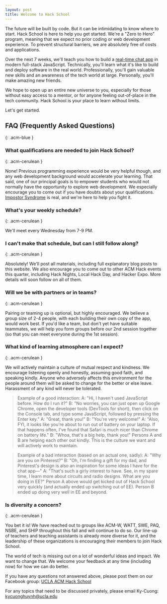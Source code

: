 ```yaml
---
layout: post
title: Welcome to Hack School
---
```


The future will be built by code. But it can be intimidating to know
where to start. Hack School is here to help you get started. We're a "Zero to Hero" program, meaning that we expect no prior coding or web development experience. To prevent structural barriers, we are absolutely free of costs and applications.

Over the next 7 weeks, we'll teach you how to build a [real-time chat app](https://bruinmessenger.herokuapp.com/) in modern full-stack JavaScript.
Technically, you'll learn what it's like to build and deploy software in the real world. Professionally, you'll gain valuable new skills and an awareness
of the tech world at large. Personally, you'll make amazing new friends.

We hope to open up an entire new universe to you, especially for
those without easy access to a mentor, or for anyone feeling out-of-place
in the tech community. Hack School is your place to learn without limits.

Let's get started.

<h2>FAQ (Frequently Asked Questions)</h2>{: .acm-blue }

<h3>What qualifications are needed to join Hack School?</h3>{: .acm-cerulean }

None! Previous programming experience would be very helpful though, and any web development background would accelerate your learning. That said, one of our principal goals is to empower students who would not normally have the opportunity to explore web development. We especially encourage you to come out if you have doubts about your qualifications. <a href="http://www.scientificamerican.com/article/what-is-impostor-syndrome/">Impostor Syndrome</a> is real, and we're here to help you fight it.

<h3>What's your weekly schedule?</h3>{: .acm-cerulean }

We'll meet every Wednesday from 7-9 PM.

<h3>I can't make that schedule, but can I still follow along?</h3>{: .acm-cerulean }

Absolutely! We'll post all materials, including full explanatory blog posts to this website. We also encourage you to come out to other ACM Hack events this quarter, including Hack Nights, Local Hack Day, and Hacker Expo. More details will soon follow on all of them.

<h3>Will we be with partners or in teams?</h3>{: .acm-cerulean }

Pairing or teaming up is optional, but highly encouraged. We believe a group size of 2-4 people, with each building their own copy of the app, would work best. If you'd like a team, but don't yet have suitable teammates, we will help you form groups before our 2nd session together (so that you can meet everyone during the 1st session).

<h3>What kind of learning atmosphere can I expect?</h3>{: .acm-cerulean }

We will actively maintain a culture of mutual respect and kindness. We encourage listening openly and honestly, assuming good faith, and speaking kindly. Anyone who adversely affects this environment for the people around them will be asked to change for the better or else leave. Harassment of any kind will never be tolerated.


>Example of a good interaction:
A: "Hi, I haven't used JavaScript before. How do I run it?"
B: "No worries, you can just open up Google Chrome, open the developer tools (DevTools for short), then click on the Console tab, and type some JavaScript, followed by pressing the Enter key."
A: "Great, thank you!"
B: "You're very welcome!"
A: "Also, FYI, it looks like you're about to run out of battery on your laptop. If that happens often, I've found that Safari is much nicer than Chrome on battery life."
B: "Whoa, that's a big help, thank you!"
Persons A and B are helping each other out kindly. This is the culture we want and will actively work to maintain.

>Example of a bad interaction (based on an actual one, sadly):
A: "Why are you on Pinterest?"
B: "Oh, I'm finding a gift for my dad, and Pinterest's design is also an inspiration for some ideas I have for the chat app—"
A: "That's such a girly interest to have. See, in my spare time, I learn more about circuits and radio designs. What are you doing in EE?"
Person A above would get kicked out of Hack School very quickly (and actually ended up switching out of EE). Person B ended up doing very well in EE and beyond.

<h3>Is diversity a concern?</h3>{: .acm-cerulean }

You bet it is! We have reached out to groups like ACM-W, WATT, SWE, PAQ, NSBE, and SHIP throughout this fall and will continue to do so. Our line-up of teachers and teaching assistants is already more diverse for it, and the leadership of these organizations is encouraging their members to join Hack School.

The world of tech is missing out on a lot of wonderful ideas and impact. We want to change that. We welcome your feedback at any time (including now) for how we can do better.

If you have any questions not answered above, please post them on our Facebook group: <a href="https://www.facebook.com/groups/1134478866601931/">UCLA ACM Hack School</a>

For any topics that need to be discussed privately, please email Ky-Cuong: <a href="mailto:kycuonghuynh@ucla.edu?Subject=Hack School Student Concern" target="_top">kycuonghuynh@ucla.edu</a>
